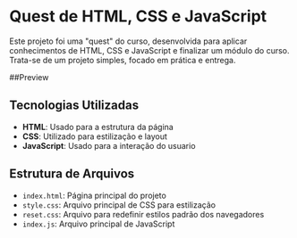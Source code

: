 # Quest de HTML, CSS e JavaScript

Este projeto foi uma "quest" do curso, desenvolvida para aplicar conhecimentos de HTML, CSS e JavaScript e finalizar um módulo do curso. Trata-se de um projeto simples, focado em prática e entrega.

##Preview

## Tecnologias Utilizadas

- **HTML**: Usado para a estrutura da página
- **CSS**: Utilizado para estilização e layout
- **JavaScript**: Usado para a interação do usuario

## Estrutura de Arquivos

- `index.html`: Página principal do projeto
- `style.css`: Arquivo principal de CSS para estilização
- `reset.css`: Arquivo para redefinir estilos padrão dos navegadores
- `index.js`: Arquivo principal de JavaScript
